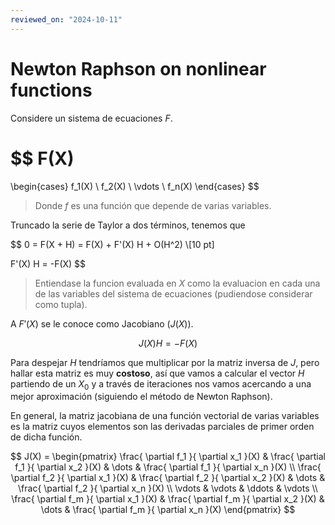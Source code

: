 ```yaml
---
reviewed_on: "2024-10-11"
---
```


# Newton Raphson on nonlinear functions

Considere un sistema de ecuaciones $F$.

$$
F(X)
=
\begin{cases}
    f_1(X) \\
    f_2(X) \\
    \vdots \\
    f_n(X)
\end{cases}
$$

> Donde $f$ es una función que depende de varias variables.

Truncado la serie de Taylor a dos términos, tenemos que

$$
0 = F(X + H) = F(X) + F'(X) H + O(H^2) \\[10 pt]

F'(X) H = -F(X)
$$

> Entiendase la funcion evaluada en $X$ como la evaluacion en cada una de las variables del sistema de ecuaciones (pudiendose considerar como tupla).

A $F'(X)$ se le conoce como Jacobiano ($J(X)$).

$$
J(X) H = -F(X)
$$

Para despejar $H$ tendríamos que multiplicar por la matriz inversa de $J$, pero hallar esta matriz es muy **costoso**, así que vamos a calcular el vector $H$ partiendo de un $X_0$ y a través de iteraciones nos vamos acercando a una mejor aproximación (siguiendo el método de Newton Raphson).

En general, la matriz jacobiana de una función vectorial de varias variables es la matriz cuyos elementos son las derivadas parciales de primer orden de dicha función.

$$
J(X) =
\begin{pmatrix}
    \frac{ \partial f_1 }{ \partial x_1 }(X) & \frac{ \partial f_1 }{ \partial x_2 }(X) & \dots  & \frac{ \partial f_1 }{ \partial x_n }(X) \\
    \frac{ \partial f_2 }{ \partial x_1 }(X) & \frac{ \partial f_2 }{ \partial x_2 }(X) & \dots  & \frac{ \partial f_2 }{ \partial x_n }(X) \\
    \vdots                                   & \vdots                                   & \ddots & \vdots \\
    \frac{ \partial f_m }{ \partial x_1 }(X) & \frac{ \partial f_m }{ \partial x_2 }(X) & \dots  & \frac{ \partial f_m }{ \partial x_n }(X)
\end{pmatrix}
$$

